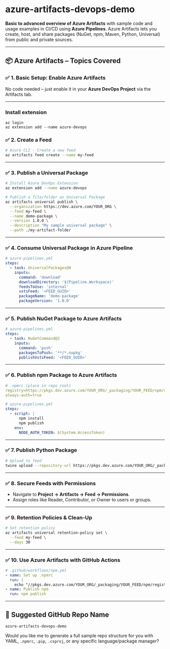 # azure-artifacts-devops-demo

**Basic to advanced overview of Azure Artifacts** with sample code and usage examples in CI/CD using **Azure Pipelines**. Azure Artifacts lets you create, host, and share packages (NuGet, npm, Maven, Python, Universal) from public and private sources.

---

## 📦 **Azure Artifacts – Topics Covered**

### ✅ **1. Basic Setup: Enable Azure Artifacts**
No code needed – just enable it in your **Azure DevOps Project** via the Artifacts tab.

---

### Install extension
```
az login
az extension add --name azure-devops
```

### ✅ **2. Create a Feed**
```bash
# Azure CLI - Create a new feed
az artifacts feed create --name my-feed
```

---

### ✅ **3. Publish a Universal Package**
```bash
# Install Azure DevOps Extension
az extension add --name azure-devops

# Publish a file/folder as Universal Package
az artifacts universal publish \
  --organization https://dev.azure.com/YOUR_ORG \
  --feed my-feed \
  --name demo-package \
  --version 1.0.0 \
  --description "My sample universal package" \
  --path ./my-artifact-folder
```

---

### ✅ **4. Consume Universal Package in Azure Pipeline**
```yaml
# azure-pipelines.yml
steps:
  - task: UniversalPackages@0
    inputs:
      command: 'download'
      downloadDirectory: '$(Pipeline.Workspace)'
      feedsToUse: 'internal'
      vstsFeed: '<FEED_GUID>'
      packageName: 'demo-package'
      packageVersion: '1.0.0'
```

---

### ✅ **5. Publish NuGet Package to Azure Artifacts**
```yaml
# azure-pipelines.yml
steps:
  - task: NuGetCommand@2
    inputs:
      command: 'push'
      packagesToPush: '**/*.nupkg'
      publishVstsFeed: '<FEED_GUID>'
```

---

### ✅ **6. Publish npm Package to Azure Artifacts**
```yaml
# .npmrc (place in repo root)
registry=https://pkgs.dev.azure.com/YOUR_ORG/_packaging/YOUR_FEED/npm/registry/
always-auth=true

# azure-pipelines.yml
steps:
  - script: |
      npm install
      npm publish
    env:
      NODE_AUTH_TOKEN: $(System.AccessToken)
```

---

### ✅ **7. Publish Python Package**
```bash
# Upload to feed
twine upload --repository-url https://pkgs.dev.azure.com/YOUR_ORG/_packaging/YOUR_FEED/pypi/upload dist/*
```

---

### ✅ **8. Secure Feeds with Permissions**
- Navigate to **Project → Artifacts → Feed → Permissions**.
- Assign roles like Reader, Contributor, or Owner to users or groups.

---

### ✅ **9. Retention Policies & Clean-Up**
```bash
# Set retention policy
az artifacts universal retention-policy set \
  --feed my-feed \
  --days 30
```

---

### ✅ **10. Use Azure Artifacts with GitHub Actions**
```yaml
# .github/workflows/npm.yml
- name: Set up .npmrc
  run: |
    echo "//pkgs.dev.azure.com/YOUR_ORG/_packaging/YOUR_FEED/npm/registry/:_authToken=${{ secrets.AZURE_TOKEN }}" > ~/.npmrc
- name: Publish npm
  run: npm publish
```

---

## 📁 Suggested GitHub Repo Name
`azure-artifacts-devops-demo`

Would you like me to generate a full sample repo structure for you with YAML, `.npmrc`, `.pip`, `.csproj`, or any specific language/package manager?
